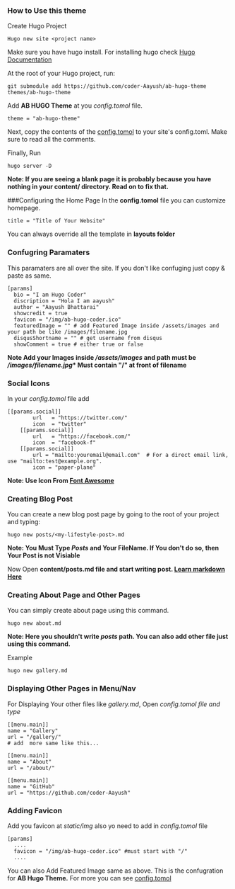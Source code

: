 ### How to Use this theme

Create Hugo Project

```
Hugo new site <project name>
```

Make sure you have hugo install. For installing hugo check [Hugo Documentation](https://gohugo.io/getting-started/installing#readout)

At the root of your Hugo project, run:

```
git submodule add https://github.com/coder-Aayush/ab-hugo-theme themes/ab-hugo-theme
```

Add **AB HUGO Theme** at you _config.tomol_ file.

```
theme = "ab-hugo-theme"
```

Next, copy the contents of the [config.tomol](exampleSite/config.tomol) to your site's config.toml. Make sure to read all the comments.

Finally, Run

```
hugo server -D
```

**Note: If you are seeing a blank page it is probably because you have nothing in your content/ directory. Read on to fix that.**

###Configuring the Home Page
In the **config.tomol** file you can customize homepage.

```
title = "Title of Your Website"
```

You can always override all the template in **layouts folder**

### Confugring Paramaters

This paramaters are all over the site. If you don't like confuging just copy & paste as same.

```
[params]
  bio = "I am Hugo Coder"
  discription = "Hola I am aayush"
  author = "Aayush Bhattarai"
  showcredit = true
  favicon = "/img/ab-hugo-coder.ico"
  featuredImage = "" # add Featured Image inside /assets/images and your path be like /images/filename.jpg
  disqusShortname = "" # get username from disqus
  showComment = true # either true or false
```

**Note Add your Images inside _/assets/images_ and path must be _/images/filename.jpg_\* Must contain "/" at front of filename**

### Social Icons

In your _config.tomol_ file add

```
[[params.social]]
        url   = "https://twitter.com/"
        icon  = "twitter"
    [[params.social]]
        url   = "https://facebook.com/"
        icon  = "facebook-f"
    [[params.social]]
        url = "mailto:youremail@email.com"  # For a direct email link, use "mailto:test@example.org".
        icon = "paper-plane"
```

**Note: Use Icon From [Font Awesome](https://fontawesome.com/v4.7.0/icons/)**

### Creating Blog Post

You can create a new blog post page by going to the root of your project and typing:

```
hugo new posts/<my-lifestyle-post>.md
```

**Note: You Must Type _Posts_ and Your FileName. If You don't do so, then Your Post is not Visiable**

Now Open **content/posts<my-lifestyle-post>.md file and start writing post. [Learn markdown Here](https://guides.github.com/features/mastering-markdown/)**

### Creating About Page and Other Pages

You can simply create about page using this command.

```
hugo new about.md
```

**Note: Here you shouldn't write _posts_ path. You can also add other file just using this command.**

Example

```
hugo new gallery.md
```

### Displaying Other Pages in Menu/Nav

For Displaying Your other files like _gallery.md_, Open _config.tomol file and type_

```
[[menu.main]]
name = "Gallery"
url = "/gallery/"
# add  more same like this...

[[menu.main]]
name = "About"
url = "/about/"

[[menu.main]]
name = "GitHub"
url = "https://github.com/coder-Aayush"
```

### Adding Favicon

Add you favicon at _static/img_ also yo need to add in _config.tomol_ file

```hugo
[params]
  ....
  favicon = "/img/ab-hugo-coder.ico" #must start with "/"
  ....
```

You can also Add Featured Image same as above.
This is the confugration for **AB Hugo Theme.** For more you can see [config.tomol](https://github.com/coder-Aayush/ab-hugo-theme/blob/)
